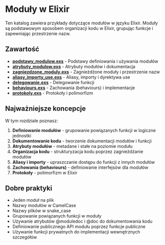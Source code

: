 # Moduły w Elixir

Ten katalog zawiera przykłady dotyczące modułów w języku Elixir. Moduły są podstawowym sposobem organizacji kodu w Elixir, grupując funkcje i zapewniając przestrzenie nazw.

## Zawartość

- [**podstawy_modulow.exs**](podstawy_modulow.exs) - Podstawy definiowania i używania modułów
- [**atrybuty_modulow.exs**](atrybuty_modulow.exs) - Atrybuty modułów i dokumentacja
- [**zagniezdzone_moduly.exs**](zagniezdzone_moduly.exs) - Zagnieżdżone moduły i przestrzenie nazw
- [**aliasy_importy_use.exs**](aliasy_importy_use.exs) - Aliasy, importy i dyrektywa use
- [**delegowanie.exs**](delegowanie.exs) - Delegowanie funkcji
- [**behaviours.exs**](behaviours.exs) - Zachowania (behaviours) i implementacje
- [**protokoly.exs**](protokoly.exs) - Protokoły i polimorfizm

## Najważniejsze koncepcje

W tym rozdziale poznasz:

1. **Definiowanie modułów** - grupowanie powiązanych funkcji w logiczne jednostki
2. **Dokumentowanie kodu** - tworzenie dokumentacji modułów i funkcji
3. **Atrybuty modułów** - metadane i stałe na poziomie modułu
4. **Organizacja kodu** - strukturyzacja kodu poprzez zagnieżdżanie modułów
5. **Aliasy i importy** - upraszczanie dostępu do funkcji z innych modułów
6. **Zachowania (behaviours)** - definiowanie interfejsów dla modułów
7. **Protokoły** - polimorfizm w Elixir

## Dobre praktyki

- Jeden moduł na plik
- Nazwy modułów w CamelCase
- Nazwy plików w snake_case
- Grupowanie powiązanych funkcji w moduły
- Używanie atrybutów @moduledoc i @doc do dokumentowania kodu
- Definiowanie publicznego API modułu poprzez funkcje publiczne
- Używanie funkcji prywatnych do implementacji wewnętrznych szczegółów 
